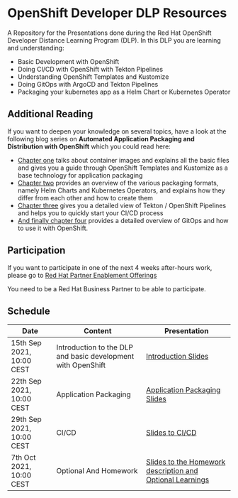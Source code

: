 # OpenShift Developer DLP Resources
A Repository for the Presentations done during the Red Hat OpenShift Developer Distance Learning Program (DLP). In this DLP you are learning and understanding:

- Basic Development with OpenShift 
- Doing CI/CD with OpenShift with Tekton Pipelines
- Understanding OpenShift Templates and Kustomize 
- Doing GitOps with ArgoCD and Tekton Pipelines
- Packaging your kubernetes app as a Helm Chart or Kubernetes Operator

## Additional Reading
If you want to deepen your knowledge on several topics, have a look at the following blog series on **Automated Application Packaging and Distribution with OpenShift** which you could read here: 

- [Chapter one](https://www.opensourcerers.org/2021/04/26/automated-application-packaging-and-distribution-with-openshift-part-12/) talks about container images and explains all the basic files and gives you a guide through OpenShift Templates and Kustomize as a base technology for application packaging
- [Chapter two](https://www.opensourcerers.org/2021/05/24/automated-application-packaging-and-distribution-with-openshift-part-23/) provides an overview of the various packaging formats, namely Helm Charts and Kubernetes Operators, and explains how they differ from each other and how to create them
- [Chapter three](https://www.opensourcerers.org/2021/07/26/automated-application-packaging-and-distribution-with-openshift-tekton-pipelines-part-34-2/) gives you a detailed view of Tekton / OpenShift Pipelines and helps you to quickly start your CI/CD process
- [And finally chapter four](https://www.opensourcerers.org/2021/09/06/automated-application-packaging-and-distribution-with-openshift-gitops-and-argocd-part-44) provides a detailed overview of GitOps and how to use it with OpenShift. 


## Participation
If you want to participate in one of the next 4 weeks after-hours work, please go to 
[Red Hat Partner Enablement Offerings](https://redhat-partner.com/enablement/distance-learning-programs/ "Red Hat Enablement Offerings") 

You need to be a Red Hat Business Partner to be able to participate.

## Schedule
|Date|Content|Presentation|
|---|---|---|
15th Sep 2021, 10:00 CEST|Introduction to the DLP and basic development with OpenShift | [Introduction Slides](./1_Introduction_to_Red_Hat_OpenShift_for_Developers.pdf) |
22th Sep 2021, 10:00 CEST|Application Packaging | [Application Packaging Slides](./2_Application_Packaging.pdf) |
|29th Sep 2021, 10:00 CEST|CI/CD|[Slides to CI/CD](./3_CI_CD.pdf)|
|7th Oct 2021, 10:00 CEST|Optional And Homework|[Slides to the Homework description and Optional Learnings](./4_Optional_and_Homework.pdf)|





